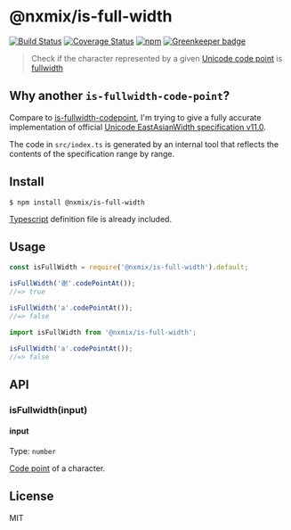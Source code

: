 # @nxmix/is-full-width
[![Build Status](https://travis-ci.org/NXMIX/is-full-width.svg?branch=master)](https://travis-ci.org/NXMIX/is-full-width)
[![Coverage Status](https://coveralls.io/repos/github/NXMIX/is-full-width/badge.svg)](https://coveralls.io/github/NXMIX/is-full-width)
[![npm](https://img.shields.io/npm/v/@nxmix/is-full-width.svg?maxAge=1000)](https://www.npmjs.com/package/@nxmix/is-full-width/) [![Greenkeeper badge](https://badges.greenkeeper.io/NXMIX/is-full-width.svg)](https://greenkeeper.io/)

> Check if the character represented by a given [Unicode code point](https://en.wikipedia.org/wiki/Code_point) is [fullwidth](https://en.wikipedia.org/wiki/Halfwidth_and_fullwidth_forms)

## Why another `is-fullwidth-code-point`?

Compare to [is-fullwidth-codepoint](https://github.com/sindresorhus/is-fullwidth-code-point), I'm trying to give a fully accurate implementation of official [Unicode EastAsianWidth specification v11.0](ftp://ftp.unicode.org/Public/11.0.0/ucd/EastAsianWidth.txt).

The code in `src/index.ts` is generated by an internal tool that reflects the contents of the specification range by range.

## Install

```
$ npm install @nxmix/is-full-width
```

[Typescript](https://www.typescriptlang.org) definition file is already included.

## Usage

```js
const isFullWidth = require('@nxmix/is-full-width').default;

isFullWidth('谢'.codePointAt());
//=> true

isFullWidth('a'.codePointAt());
//=> false
```

```ts
import isFullWidth from '@nxmix/is-full-width';

isFullWidth('a'.codePointAt());
//=> false
```

## API

### isFullwidth(input)

#### input

Type: `number`

[Code point](https://en.wikipedia.org/wiki/Code_point) of a character.

## License

MIT
